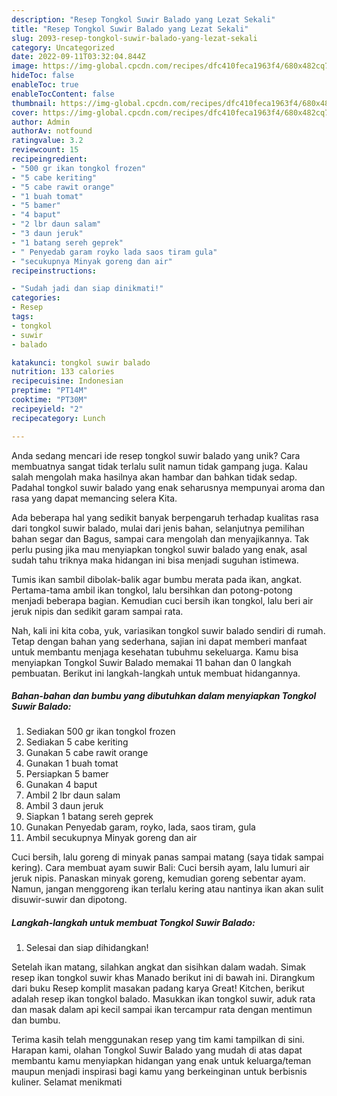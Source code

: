 ```yaml
---
description: "Resep Tongkol Suwir Balado yang Lezat Sekali"
title: "Resep Tongkol Suwir Balado yang Lezat Sekali"
slug: 2093-resep-tongkol-suwir-balado-yang-lezat-sekali
category: Uncategorized
date: 2022-09-11T03:32:04.844Z
image: https://img-global.cpcdn.com/recipes/dfc410feca1963f4/680x482cq70/tongkol-suwir-balado-foto-resep-utama.jpg
hideToc: false
enableToc: true
enableTocContent: false
thumbnail: https://img-global.cpcdn.com/recipes/dfc410feca1963f4/680x482cq70/tongkol-suwir-balado-foto-resep-utama.jpg
cover: https://img-global.cpcdn.com/recipes/dfc410feca1963f4/680x482cq70/tongkol-suwir-balado-foto-resep-utama.jpg
author: Admin
authorAv: notfound
ratingvalue: 3.2
reviewcount: 15
recipeingredient:
- "500 gr ikan tongkol frozen"
- "5 cabe keriting"
- "5 cabe rawit orange"
- "1 buah tomat"
- "5 bamer"
- "4 baput"
- "2 lbr daun salam"
- "3 daun jeruk"
- "1 batang sereh geprek"
- " Penyedab garam royko lada saos tiram gula"
- "secukupnya Minyak goreng dan air"
recipeinstructions:

- "Sudah jadi dan siap dinikmati!"
categories:
- Resep
tags:
- tongkol
- suwir
- balado

katakunci: tongkol suwir balado 
nutrition: 133 calories
recipecuisine: Indonesian
preptime: "PT14M"
cooktime: "PT30M"
recipeyield: "2"
recipecategory: Lunch

---
```





Anda sedang mencari ide resep tongkol suwir balado yang unik? Cara membuatnya sangat tidak terlalu sulit namun tidak gampang juga. Kalau salah mengolah maka hasilnya akan hambar dan bahkan tidak sedap. Padahal tongkol suwir balado yang enak seharusnya mempunyai aroma dan rasa yang dapat memancing selera Kita.





Ada beberapa hal yang sedikit banyak berpengaruh terhadap kualitas rasa dari tongkol suwir balado, mulai dari jenis bahan, selanjutnya pemilihan bahan segar dan Bagus, sampai cara mengolah dan menyajikannya. Tak perlu pusing jika mau menyiapkan tongkol suwir balado yang enak,      asal sudah tahu triknya maka hidangan ini bisa menjadi suguhan istimewa.














Tumis ikan sambil dibolak-balik agar bumbu merata pada ikan, angkat. Pertama-tama ambil ikan tongkol, lalu bersihkan dan potong-potong menjadi beberapa bagian. Kemudian cuci bersih ikan tongkol, lalu beri air jeruk nipis dan sedikit garam sampai rata.






Nah, kali ini kita coba, yuk, variasikan tongkol suwir balado sendiri di rumah. Tetap dengan bahan yang sederhana, sajian ini dapat memberi manfaat untuk membantu menjaga kesehatan tubuhmu sekeluarga. Kamu bisa menyiapkan Tongkol Suwir Balado memakai 11 bahan dan 0 langkah pembuatan. Berikut ini langkah-langkah untuk membuat hidangannya.

<!--inarticleads1-->

##### Bahan-bahan dan bumbu yang dibutuhkan dalam menyiapkan Tongkol Suwir Balado:

1. Sediakan 500 gr ikan tongkol frozen
1. Sediakan 5 cabe keriting
1. Gunakan 5 cabe rawit orange
1. Gunakan 1 buah tomat
1. Persiapkan 5 bamer
1. Gunakan 4 baput
1. Ambil 2 lbr daun salam
1. Ambil 3 daun jeruk
1. Siapkan 1 batang sereh geprek
1. Gunakan  Penyedab garam, royko, lada, saos tiram, gula
1. Ambil secukupnya Minyak goreng dan air


Cuci bersih, lalu goreng di minyak panas sampai matang (saya tidak sampai kering). Cara membuat ayam suwir Bali: Cuci bersih ayam, lalu lumuri air jeruk nipis. Panaskan minyak goreng, kemudian goreng sebentar ayam. Namun, jangan menggoreng ikan terlalu kering atau nantinya ikan akan sulit disuwir-suwir dan dipotong. 

<!--inarticleads2-->

##### Langkah-langkah untuk membuat Tongkol Suwir Balado:


1. Selesai dan siap dihidangkan!

Setelah ikan matang, silahkan angkat dan sisihkan dalam wadah. Simak resep ikan tongkol suwir khas Manado berikut ini di bawah ini. Dirangkum dari buku Resep komplit masakan padang karya Great! Kitchen, berikut adalah resep ikan tongkol balado. Masukkan ikan tongkol suwir, aduk rata dan masak dalam api kecil sampai ikan tercampur rata dengan mentimun dan bumbu. 

Terima kasih telah menggunakan resep yang tim kami tampilkan di sini. Harapan kami, olahan Tongkol Suwir Balado yang mudah di atas dapat membantu kamu menyiapkan hidangan yang enak untuk keluarga/teman maupun menjadi inspirasi bagi kamu yang berkeinginan untuk berbisnis kuliner. Selamat menikmati
